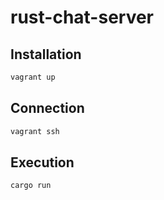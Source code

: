 # rust-chat-server

## Installation

```bash
vagrant up
```

## Connection

```bash
vagrant ssh
```

## Execution

```bash
cargo run
```
